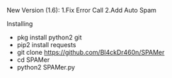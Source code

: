 New Version (1.6):
1.Fix Error Call
2.Add Auto Spam

Installing
- pkg install python2 git
- pip2 install requests
- git clone https://github.com/Bl4ckDr460n/SPAMer
- cd SPAMer
- python2 SPAMer.py
